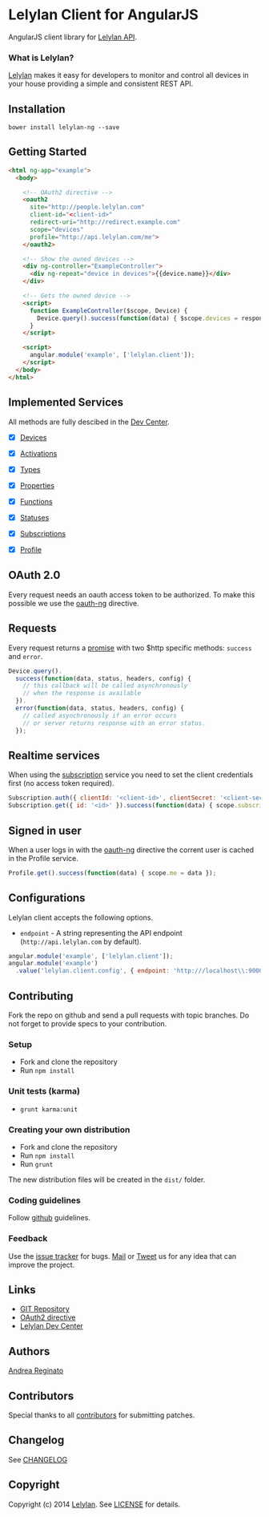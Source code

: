 # Lelylan Client for AngularJS

AngularJS client library for [Lelylan API](http://dev.lelylan.com).

### What is Lelylan?

[Lelylan](http://lelylan.com) makes it easy for developers to monitor and control all devices
in your house providing a simple and consistent REST API.


## Installation

`bower install lelylan-ng --save`


## Getting Started

```html
<html ng-app="example">
  <body>

    <!-- OAuth2 directive -->
    <oauth2
      site="http://people.lelylan.com"
      client-id="<client-id>"
      redirect-uri="http://redirect.example.com"
      scope="devices"
      profile="http://api.lelylan.com/me">
    </oauth2>

    <!-- Show the owned devices -->
    <div ng-controller="ExampleController">
      <div ng-repeat="device in devices">{{device.name}}</div>
    </div>

    <!-- Gets the owned device -->
    <script>
      function ExampleController($scope, Device) {
        Device.query().success(function(data) { $scope.devices = response });
      }
    </script>

    <script>
      angular.module('example', ['lelylan.client']);
    </script>
  </body>
</html>
```


## Implemented Services

All methods are fully descibed in the [Dev Center](http://dev.lelylan.com#angular).

- [x] [Devices](http://dev.lelylan.com/developers#devices-api)
- [x] [Activations](http://dev.lelylan.com/developers#activations-api)
- [x] [Types](http://dev.lelylan.com/types#types-api)
- [x] [Properties](http://dev.lelylan.com/types#properties-api)
- [x] [Functions](http://dev.lelylan.com/types#functions-api)
- [x] [Statuses](http://dev.lelylan.com/types#statuses-api)
- [x] [Subscriptions](http://dev.lelylan.com/developers#subscriptions-api)
- [x] [Profile](http://dev.lelylan.com/developers#core-concepts-get-me)


## OAuth 2.0

Every request needs an oauth access token to be authorized. To make this possible
we use the [oauth-ng](https://github.com/andreareginato/oauth-ng) directive.


## Requests

Every request returns a [promise](https://docs.angularjs.org/api/ng/service/$http)
with two $http specific methods: `success` and `error`.

```js
Device.query().
  success(function(data, status, headers, config) {
    // this callback will be called asynchronously
    // when the response is available
  }).
  error(function(data, status, headers, config) {
    // called asynchronously if an error occurs
    // or server returns response with an error status.
  });
```


## Realtime services

When using the [subscription](http://dev.lelylan.com/api/realtime#language=angular)
service you need to set the client credentials first (no access token required).

```js
Subscription.auth({ clientId: '<client-id>', clientSecret: '<client-secret>' });
Subscription.get({ id: '<id>' }).success(function(data) { scope.subscription = data })
```


## Signed in user

When a user logs in with the [oauth-ng](https://github.com/andreareginato/oauth-ng)
directive the corrent user is cached in the Profile service.

```js
Profile.get().success(function(data) { scope.me = data });
```

## Configurations

Lelylan client accepts the following options.

* `endpoint` - A string representing the API endpoint (`http://api.lelylan.com` by default).

```js
angular.module('example', ['lelylan.client']);
angular.module('example')
  .value('lelylan.client.config', { endpoint: 'http:///localhost\\:9000' });
```

## Contributing

Fork the repo on github and send a pull requests with topic branches.
Do not forget to provide specs to your contribution.

### Setup

* Fork and clone the repository
* Run `npm install`

### Unit tests (karma)

* `grunt karma:unit`

### Creating your own distribution

* Fork and clone the repository
* Run `npm install`
* Run `grunt`

The new distribution files will be created in the `dist/` folder.

### Coding guidelines

Follow [github](https://github.com/styleguide/) guidelines.

### Feedback

Use the [issue tracker](http://github.com/lelylan/lelylan-ng/issues) for bugs.
[Mail](mailto:touch@lelylan.com) or [Tweet](http://twitter.com/lelylan) us for any idea that
can improve the project.

## Links

* [GIT Repository](http://github.com/lelylan/lelylan-ng)
* [OAuth2 directive](https://github.com/andreareginato/oauth-ng)
* [Lelylan Dev Center](http://dev.lelylan.com)

## Authors

[Andrea Reginato](http://twitter.com/andreareginato)

## Contributors

Special thanks to all [contributors](https://github.com/lelylan/lelylan-ng/contributors)
for submitting patches.


## Changelog

See [CHANGELOG](https://github.com/lelylan/lelylan-ng/blob/master/CHANGELOG.md)


## Copyright

Copyright (c) 2014 [Lelylan](http://lelylan.com).
See [LICENSE](https://github.com/lelylan/lelylan-ng/blob/master/LICENSE.md) for details.
